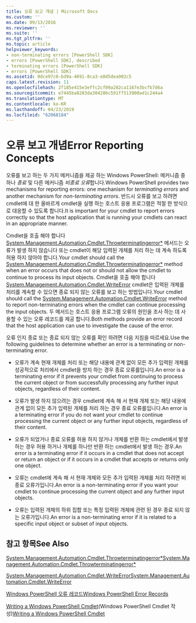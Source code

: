 ```yaml
---
title: 오류 보고 개념 | Microsoft Docs
ms.custom: ''
ms.date: 09/13/2016
ms.reviewer: ''
ms.suite: ''
ms.tgt_pltfrm: ''
ms.topic: article
helpviewer_keywords:
- non-terminating errors [PowerShell SDK]
- errors [PowerShell SDK], described
- terminating errors [PowerShell SDK]
- errors [PowerShell SDK]
ms.assetid: 0dce97c0-bd9a-4691-8ca3-e8d5dea902c5
caps.latest.revision: 11
ms.openlocfilehash: 2f185e415e3effc2cf09a282ca1167e3bcfb7d6a
ms.sourcegitcommit: e7445ba8203da304286c591ff513900ad1c244a4
ms.translationtype: MT
ms.contentlocale: ko-KR
ms.lasthandoff: 04/23/2019
ms.locfileid: "62068184"
---
```

# <a name="error-reporting-concepts"></a><span data-ttu-id="57f4a-102">오류 보고 개념</span><span class="sxs-lookup"><span data-stu-id="57f4a-102">Error Reporting Concepts</span></span>

<span data-ttu-id="57f4a-103">오류를 보고 하는 두 가지 메커니즘을 제공 하는 Windows PowerShell: 메커니즘 중 하나 *종료* 및 다른 메커니즘 *비종료 오류*합니다.</span><span class="sxs-lookup"><span data-stu-id="57f4a-103">Windows PowerShell provides two mechanisms for reporting errors: one mechanism for *terminating errors* and another mechanism for *non-terminating errors*.</span></span> <span data-ttu-id="57f4a-104">반드시 오류를 보고 하려면 cmdlet에 대 한 올바르게 cmdlet을 실행 하는 호스트 응용 프로그램은 적절 한 방식으로 대응할 수 있도록 합니다.</span><span class="sxs-lookup"><span data-stu-id="57f4a-104">It is important for your cmdlet to report errors correctly so that the host application that is running your cmdlets can react in an appropriate manner.</span></span>

<span data-ttu-id="57f4a-105">Cmdlet을 호출 해야 합니다 [System.Management.Automation.Cmdlet.Throwterminatingerror\*](/dotnet/api/System.Management.Automation.Cmdlet.ThrowTerminatingError) 메서드는 오류가 발생 하지 않습니다 또는 cmdlet이 해당 입력된 개체를 처리 하는 데 계속 하도록 허용 하지 않아야 합니다.</span><span class="sxs-lookup"><span data-stu-id="57f4a-105">Your cmdlet should call the [System.Management.Automation.Cmdlet.Throwterminatingerror\*](/dotnet/api/System.Management.Automation.Cmdlet.ThrowTerminatingError) method when an error occurs that does not or should not allow the cmdlet to continue to process its input objects.</span></span> <span data-ttu-id="57f4a-106">Cmdlet을 호출 해야 합니다 [System.Management.Automation.Cmdlet.WriteError](/dotnet/api/System.Management.Automation.Cmdlet.WriteError) cmdlet은 입력된 개체를 처리를 계속할 수 있으면 종료 되지 않는 오류를 보고 하는 방법입니다.</span><span class="sxs-lookup"><span data-stu-id="57f4a-106">Your cmdlet should call the [System.Management.Automation.Cmdlet.WriteError](/dotnet/api/System.Management.Automation.Cmdlet.WriteError) method to report non-terminating errors when the cmdlet can continue processing the input objects.</span></span> <span data-ttu-id="57f4a-107">두 메서드는 호스트 응용 프로그램 오류의 원인을 조사 하는 데 사용할 수 있는 오류 레코드를 제공 합니다.</span><span class="sxs-lookup"><span data-stu-id="57f4a-107">Both methods provide an error record that the host application can use to investigate the cause of the error.</span></span>

<span data-ttu-id="57f4a-108">오류 인지 종료 또는 종료 되지 않는 오류를 확인 하려면 다음 지침을 따르세요.</span><span class="sxs-lookup"><span data-stu-id="57f4a-108">Use the following guidelines to determine whether an error is a terminating or non-terminating error.</span></span>

- <span data-ttu-id="57f4a-109">오류가 계속 현재 개체를 처리 또는 해당 내용에 관계 없이 모든 추가 입력된 개체를 성공적으로 처리에서 cmdlet을 방지 하는 경우 종료 오류를입니다.</span><span class="sxs-lookup"><span data-stu-id="57f4a-109">An error is a terminating error if it prevents your cmdlet from continuing to process the current object or from successfully processing any further input objects, regardless of their content.</span></span>

- <span data-ttu-id="57f4a-110">오류가 발생 하지 않으려는 경우 cmdlet에 계속 해 서 현재 개체 또는 해당 내용에 관계 없이 모든 추가 입력된 개체를 처리 하는 경우 종료 오류를입니다.</span><span class="sxs-lookup"><span data-stu-id="57f4a-110">An error is a terminating error if you do not want your cmdlet to continue processing the current object or any further input objects, regardless of their content.</span></span>

- <span data-ttu-id="57f4a-111">오류가 되었거나 종료 오류를 허용 하지 않거나 개체를 반환 하는 cmdlet에서 발생 하는 경우 허용 하거나 개체를 하나만 반환 하는 cmdlet에서 발생 하는 경우.</span><span class="sxs-lookup"><span data-stu-id="57f4a-111">An error is a terminating error if it occurs in a cmdlet that does not accept or return an object or if it occurs in a cmdlet that accepts or returns only one object.</span></span>

- <span data-ttu-id="57f4a-112">오류는 cmdlet에 계속 해 서 현재 개체와 모든 추가 입력된 개체를 처리 하려면 비종료 오류가입니다.</span><span class="sxs-lookup"><span data-stu-id="57f4a-112">An error is a non-terminating error if you want your cmdlet to continue processing the current object and any further input objects.</span></span>

- <span data-ttu-id="57f4a-113">오류는 입력된 개체의 하위 집합 또는 특정 입력된 개체에 관련 된 경우 종료 되지 않는 오류가입니다.</span><span class="sxs-lookup"><span data-stu-id="57f4a-113">An error is a non-terminating error if it is related to a specific input object or subset of input objects.</span></span>

## <a name="see-also"></a><span data-ttu-id="57f4a-114">참고 항목</span><span class="sxs-lookup"><span data-stu-id="57f4a-114">See Also</span></span>

[<span data-ttu-id="57f4a-115">System.Management.Automation.Cmdlet.Throwterminatingerror\*</span><span class="sxs-lookup"><span data-stu-id="57f4a-115">System.Management.Automation.Cmdlet.Throwterminatingerror\*</span></span>](/dotnet/api/System.Management.Automation.Cmdlet.ThrowTerminatingError)

[<span data-ttu-id="57f4a-116">System.Management.Automation.Cmdlet.WriteError</span><span class="sxs-lookup"><span data-stu-id="57f4a-116">System.Management.Automation.Cmdlet.WriteError</span></span>](/dotnet/api/System.Management.Automation.Cmdlet.WriteError)

[<span data-ttu-id="57f4a-117">Windows PowerShell 오류 레코드</span><span class="sxs-lookup"><span data-stu-id="57f4a-117">Windows PowerShell Error Records</span></span>](./windows-powershell-error-records.md)

<span data-ttu-id="57f4a-118">[Writing a Windows PowerShell Cmdlet](./writing-a-windows-powershell-cmdlet.md)(Windows PowerShell Cmdlet 작성)</span><span class="sxs-lookup"><span data-stu-id="57f4a-118">[Writing a Windows PowerShell Cmdlet](./writing-a-windows-powershell-cmdlet.md)</span></span>
